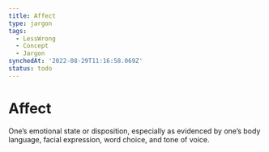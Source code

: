 ```yaml
---
title: Affect
type: jargon
tags:
  - LessWrong
  - Concept
  - Jargon
synchedAt: '2022-08-29T11:16:58.069Z'
status: todo
---
```


# Affect

One’s emotional state or disposition, especially as evidenced by one’s body language, facial expression, word choice, and tone of voice.

 
